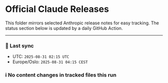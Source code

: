 # Official Claude Releases

This folder mirrors selected Anthropic release notes for easy tracking.
The status section below is updated by a daily GitHub Action.


---

<!-- sync-status:start -->

### 🔄 Last sync
- UTC: `2025-08-31 02:15 UTC`
- Europe/Oslo: `2025-08-31 04:15 CEST`

### ℹ️ No content changes in tracked files this run

<!-- sync-status:end -->










